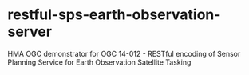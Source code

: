 # restful-sps-earth-observation-server
HMA OGC demonstrator for OGC 14-012 - RESTful encoding of Sensor Planning Service for Earth Observation Satellite Tasking
